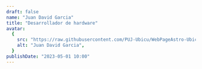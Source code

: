 ```yaml
---
draft: false
name: "Juan David Garcia"
title: "Desarrollador de hardware"
avatar:
  {
    src: "https://raw.githubusercontent.com/PUJ-Ubicu/WebPageAstro-Ubicu/main/public/Equipo/JuanDavidGarcia400x400.JPG",
    alt: "Juan David Garcia",
  }
publishDate: "2023-05-01 10:00"
---
```

